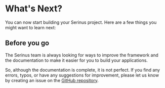 # What's Next?

You can now start building your Serinus project. Here are a few things you might want to learn next:

<script setup>
  import BtnLink from './components/btn-link.vue';
</script>

<div class="grid grid-cols-1 md:grid-cols-2 gap-4">
	<BtnLink link="/core/modules.html" title="Core concepts" description="Foundamental concepts of Serinus" />
	<BtnLink link="/validation/schema.html" title="Validation" description="Validate your requests" />
	<BtnLink link="/techniques/mvc.html" title="Techniques" description="Advanced usages of Serinus" />
	<BtnLink link="/plugins/" title="Plugins" description="Official and community plugins for Serinus" />
	<BtnLink link="/deployment/" title="Deployment" description="Deployment methods for your application" />
</div>

## Before you go

The Serinus team is always looking for ways to improve the framework and the documentation to make it easier for you to build your applications.

So, although the documentation is complete, it is not perfect. If you find any errors, typos, or have any suggestions for improvement, please let us know by creating an issue on the [GitHub repository](https://github.com/francescovallone/serinus).